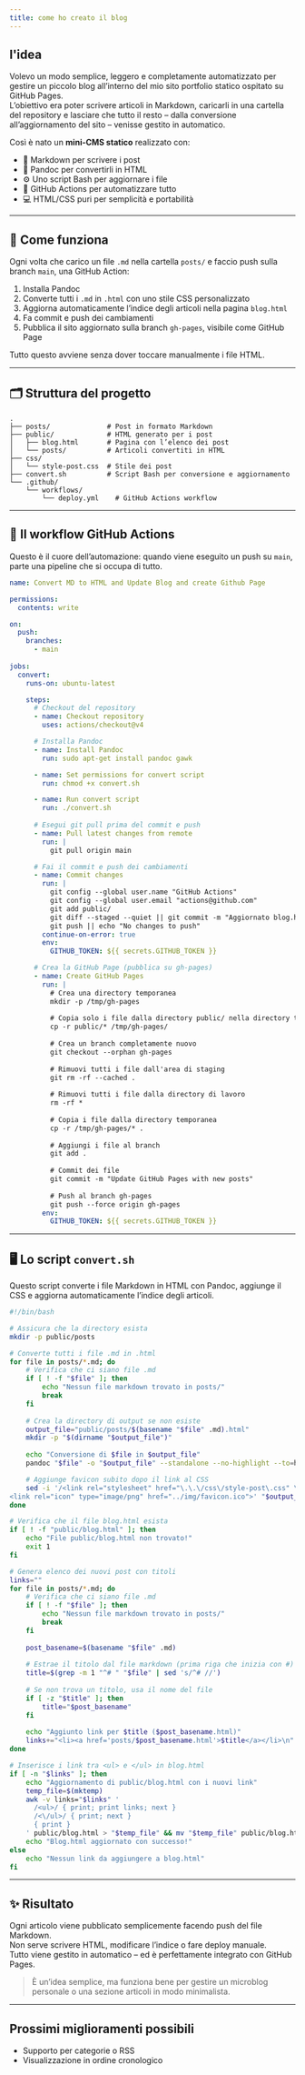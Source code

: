 ```yaml
---
title: come ho creato il blog
---
```


<div class="content">

## l'idea

Volevo un modo semplice, leggero e completamente automatizzato per gestire un piccolo blog all’interno del mio sito portfolio statico ospitato su GitHub Pages.  
L’obiettivo era poter scrivere articoli in Markdown, caricarli in una cartella del repository e lasciare che tutto il resto – dalla conversione all’aggiornamento del sito – venisse gestito in automatico.

Così è nato un **mini-CMS statico** realizzato con:

- 📝 Markdown per scrivere i post
- 🔁 Pandoc per convertirli in HTML
- ⚙️ Uno script Bash per aggiornare i file
- 🤖 GitHub Actions per automatizzare tutto
- 💻 HTML/CSS puri per semplicità e portabilità

---

## 🚀 Come funziona

Ogni volta che carico un file `.md` nella cartella `posts/` e faccio push sulla branch `main`, una GitHub Action:

1. Installa Pandoc
2. Converte tutti i `.md` in `.html` con uno stile CSS personalizzato
3. Aggiorna automaticamente l’indice degli articoli nella pagina `blog.html`
4. Fa commit e push dei cambiamenti
5. Pubblica il sito aggiornato sulla branch `gh-pages`, visibile come GitHub Page

Tutto questo avviene senza dover toccare manualmente i file HTML.

---

## 🗂️ Struttura del progetto

```
.
├── posts/              # Post in formato Markdown
├── public/             # HTML generato per i post
│   ├── blog.html       # Pagina con l’elenco dei post
│   └── posts/          # Articoli convertiti in HTML
├── css/
│   └── style-post.css  # Stile dei post
├── convert.sh          # Script Bash per conversione e aggiornamento
└── .github/
    └── workflows/
        └── deploy.yml    # GitHub Actions workflow
```

---

## 🔧 Il workflow GitHub Actions

Questo è il cuore dell’automazione: quando viene eseguito un push su `main`, parte una pipeline che si occupa di tutto.

```yaml
name: Convert MD to HTML and Update Blog and create Github Page

permissions:
  contents: write

on:
  push:
    branches:
      - main
   
jobs:
  convert:
    runs-on: ubuntu-latest

    steps:
      # Checkout del repository
      - name: Checkout repository
        uses: actions/checkout@v4

      # Installa Pandoc
      - name: Install Pandoc
        run: sudo apt-get install pandoc gawk

      - name: Set permissions for convert script
        run: chmod +x convert.sh 

      - name: Run convert script
        run: ./convert.sh
        
      # Esegui git pull prima del commit e push
      - name: Pull latest changes from remote
        run: |
          git pull origin main

      # Fai il commit e push dei cambiamenti
      - name: Commit changes
        run: |
          git config --global user.name "GitHub Actions"
          git config --global user.email "actions@github.com"
          git add public/
          git diff --staged --quiet || git commit -m "Aggiornato blog.html e post"
          git push || echo "No changes to push"
        continue-on-error: true
        env:
          GITHUB_TOKEN: ${{ secrets.GITHUB_TOKEN }}

      # Crea la GitHub Page (pubblica su gh-pages)
      - name: Create GitHub Pages
        run: |
          # Crea una directory temporanea
          mkdir -p /tmp/gh-pages
          
          # Copia solo i file dalla directory public/ nella directory temporanea
          cp -r public/* /tmp/gh-pages/
          
          # Crea un branch completamente nuovo
          git checkout --orphan gh-pages
          
          # Rimuovi tutti i file dall'area di staging
          git rm -rf --cached .
          
          # Rimuovi tutti i file dalla directory di lavoro
          rm -rf *
          
          # Copia i file dalla directory temporanea
          cp -r /tmp/gh-pages/* .
          
          # Aggiungi i file al branch
          git add .
          
          # Commit dei file
          git commit -m "Update GitHub Pages with new posts"
          
          # Push al branch gh-pages
          git push --force origin gh-pages
        env:
          GITHUB_TOKEN: ${{ secrets.GITHUB_TOKEN }}
```

---

## 🖥️ Lo script `convert.sh`

Questo script converte i file Markdown in HTML con Pandoc, aggiunge il CSS e aggiorna automaticamente l’indice degli articoli.

```bash
#!/bin/bash

# Assicura che la directory esista
mkdir -p public/posts

# Converte tutti i file .md in .html
for file in posts/*.md; do
    # Verifica che ci siano file .md
    if [ ! -f "$file" ]; then
        echo "Nessun file markdown trovato in posts/"
        break
    fi
    
    # Crea la directory di output se non esiste
    output_file="public/posts/$(basename "$file" .md).html"
    mkdir -p "$(dirname "$output_file")"
    
    echo "Conversione di $file in $output_file"
    pandoc "$file" -o "$output_file" --standalone --no-highlight --to=html5 --css="../css/style-post.css"

    # Aggiunge favicon subito dopo il link al CSS
    sed -i '/<link rel="stylesheet" href="\.\.\/css\/style-post\.css" \/>/a \
<link rel="icon" type="image/png" href="../img/favicon.ico">' "$output_file"
done

# Verifica che il file blog.html esista
if [ ! -f "public/blog.html" ]; then
    echo "File public/blog.html non trovato!"
    exit 1
fi

# Genera elenco dei nuovi post con titoli
links=""
for file in posts/*.md; do
    # Verifica che ci siano file .md
    if [ ! -f "$file" ]; then
        echo "Nessun file markdown trovato in posts/"
        break
    fi
    
    post_basename=$(basename "$file" .md)
    
    # Estrae il titolo dal file markdown (prima riga che inizia con #)
    title=$(grep -m 1 "^# " "$file" | sed 's/^# //')
    
    # Se non trova un titolo, usa il nome del file
    if [ -z "$title" ]; then
        title="$post_basename"
    fi
    
    echo "Aggiunto link per $title ($post_basename.html)"
    links+="<li><a href='posts/$post_basename.html'>$title</a></li>\n"
done

# Inserisce i link tra <ul> e </ul> in blog.html
if [ -n "$links" ]; then
    echo "Aggiornamento di public/blog.html con i nuovi link"
    temp_file=$(mktemp)
    awk -v links="$links" '
      /<ul>/ { print; print links; next }
      /<\/ul>/ { print; next }
      { print }
    ' public/blog.html > "$temp_file" && mv "$temp_file" public/blog.html
    echo "Blog.html aggiornato con successo!"
else
    echo "Nessun link da aggiungere a blog.html"
fi
```

---

## ✨ Risultato

Ogni articolo viene pubblicato semplicemente facendo push del file Markdown.  
Non serve scrivere HTML, modificare l’indice o fare deploy manuale.  
Tutto viene gestito in automatico – ed è perfettamente integrato con GitHub Pages.

> È un’idea semplice, ma funziona bene per gestire un microblog personale o una sezione articoli in modo minimalista.

---

## Prossimi miglioramenti possibili

- Supporto per categorie o RSS
- Visualizzazione in ordine cronologico

</div>
